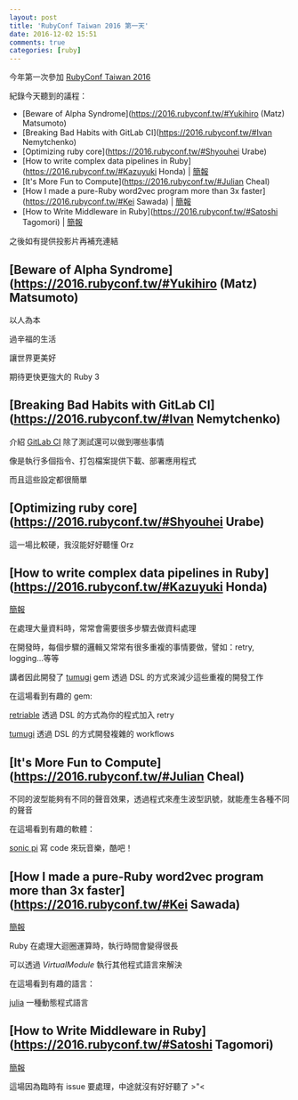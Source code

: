 ```yaml
---
layout: post
title: 'RubyConf Taiwan 2016 第一天'
date: 2016-12-02 15:51
comments: true
categories: [ruby]
---
```

今年第一次參加 [RubyConf Taiwan 2016](https://2016.rubyconf.tw/)

紀錄今天聽到的議程：

- [Beware of Alpha Syndrome](https://2016.rubyconf.tw/#Yukihiro (Matz) Matsumoto)
- [Breaking Bad Habits with GitLab CI](https://2016.rubyconf.tw/#Ivan Nemytchenko)
- [Optimizing ruby core](https://2016.rubyconf.tw/#Shyouhei Urabe)
- [How to write complex data pipelines in Ruby](https://2016.rubyconf.tw/#Kazuyuki Honda) | [簡報](https://speakerdeck.com/hakobera/how-to-write-complex-data-pipeline-in-ruby)
- [It's More Fun to Compute](https://2016.rubyconf.tw/#Julian Cheal)
- [How I made a pure-Ruby word2vec program more than 3x faster](https://2016.rubyconf.tw/#Kei Sawada) | [簡報](https://speakerdeck.com/remore/how-i-made-a-pure-ruby-word2vec-program-more-than-3x-faster)
- [How to Write Middleware in Ruby](https://2016.rubyconf.tw/#Satoshi Tagomori) | [簡報](http://www.slideshare.net/tagomoris/how-to-write-middleware-in-ruby)

之後如有提供投影片再補充連結

<!-- more -->

## [Beware of Alpha Syndrome](https://2016.rubyconf.tw/#Yukihiro (Matz) Matsumoto)

以人為本

過辛福的生活

讓世界更美好

期待更快更強大的 Ruby 3 

## [Breaking Bad Habits with GitLab CI](https://2016.rubyconf.tw/#Ivan Nemytchenko)

介紹 [GitLab CI](https://about.gitlab.com/gitlab-ci/) 除了測試還可以做到哪些事情

像是執行多個指令、打包檔案提供下載、部署應用程式

而且這些設定都很簡單

## [Optimizing ruby core](https://2016.rubyconf.tw/#Shyouhei Urabe)

這一場比較硬，我沒能好好聽懂 Orz

## [How to write complex data pipelines in Ruby](https://2016.rubyconf.tw/#Kazuyuki Honda)

[簡報](https://speakerdeck.com/hakobera/how-to-write-complex-data-pipeline-in-ruby)

在處理大量資料時，常常會需要很多步驟去做資料處理

在開發時，每個步驟的邏輯又常常有很多重複的事情要做，譬如：retry, logging...等等

講者因此開發了 [tumugi](https://github.com/tumugi/tumugi) gem 透過 DSL 的方式來減少這些重複的開發工作

在這場看到有趣的 gem:

[retriable](https://github.com/kamui/retriable) 透過 DSL 的方式為你的程式加入 retry

[tumugi](https://github.com/tumugi/tumugi) 透過 DSL 的方式開發複雜的 workflows

## [It's More Fun to Compute](https://2016.rubyconf.tw/#Julian Cheal)

不同的波型能夠有不同的聲音效果，透過程式來產生波型訊號，就能產生各種不同的聲音

在這場看到有趣的軟體：

[sonic pi](http://sonic-pi.net/) 寫 code 來玩音樂，酷吧！

## [How I made a pure-Ruby word2vec program more than 3x faster](https://2016.rubyconf.tw/#Kei Sawada)

[簡報](https://speakerdeck.com/remore/how-i-made-a-pure-ruby-word2vec-program-more-than-3x-faster)

Ruby 在處理大迴圈運算時，執行時間會變得很長

可以透過 *VirtualModule* 執行其他程式語言來解決

在這場看到有趣的語言：

[julia](http://julialang.org/) 一種動態程式語言

## [How to Write Middleware in Ruby](https://2016.rubyconf.tw/#Satoshi Tagomori)

[簡報](http://www.slideshare.net/tagomoris/how-to-write-middleware-in-ruby)

這場因為臨時有 issue 要處理，中途就沒有好好聽了 >"<